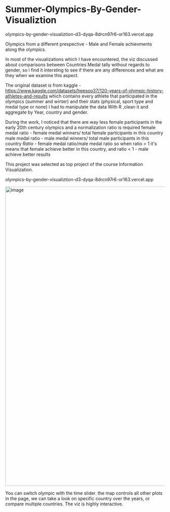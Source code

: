# Summer-Olympics-By-Gender-Visualiztion

olympics-by-gender-visualiztion-d3-dyqa-8drcn97r6-or163.vercel.app

Olympics from a different prespective - Male and Female achievments along the olympics.

In most of the visualizations which I have encountered, the viz discussed about comparisons between Countries Medal tally without regards to gender,
so i find it intersting to see if there are any differences and what are they when we examine this aspect.

The original dataset is from kaggle - https://www.kaggle.com/datasets/heesoo37/120-years-of-olympic-history-athletes-and-results
which contains every athlete that participated in the olympics (summer and winter) and their stats (physical, sport type and medal type or none)
I had to manipulate the data With R ,clean it and aggregate by Year, country and gender.

During the work, I noticed that there are way less female participants in the early 20th century olympics and a normalization ratio is required
female medal ratio - female medal winners/ total female participants in this country
male medal ratio - male medal winners/ total male participants in this country
*Ratio* - female medal ratio/male medal ratio
so when ratio > 1 it's means that female achieve better in this country, and ratio < 1 - male achieve better results

This project was selected as top project of the course Information Visualization.

olympics-by-gender-visualiztion-d3-dyqa-8drcn97r6-or163.vercel.app


<img width="944" alt="image" src="https://user-images.githubusercontent.com/88659243/184530257-e30b7456-d041-415b-93da-70d50987bb66.png">


You can switch olympic with the time slider.
the map controls all other plots in the page, we can take a look on specific country over the years, or compare multiple countries.
The viz is highly interactive.
